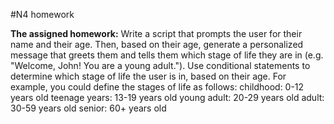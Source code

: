 #N4 homework

**The assigned homework:**
Write a script that prompts the user for their name and their age.
Then, based on their age, generate a personalized message that greets them 
and tells them which stage of life they are in (e.g. "Welcome, John! You are a young adult."). 
Use conditional statements to determine which stage of life the user is in, based on their age.
For example, you could define the stages of life as follows:
 childhood: 0-12 years old
 teenage years: 13-19 years old
 young adult: 20-29 years old
 adult: 30-59 years old
 senior: 60+ years old
